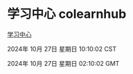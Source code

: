 # 学习中心 colearnhub
[学习中心](http://219.139.197.74:56308/colearnhub/)

2024年 10月 27日 星期日 10:10:02 CST

2024年 10月 27日 星期日 02:10:02 GMT
